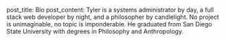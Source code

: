 post_title: Bio
post_content: Tyler is a systems administrator by day, a full stack web developer by night, and a philosopher by candlelight. No project is unimaginable, no topic is imponderable. He graduated from San Diego State University with degrees in Philosophy and Anthropology.
